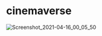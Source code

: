# cinemaverse
![Screenshot_2021-04-16_00_05_50](https://user-images.githubusercontent.com/78560789/114921891-abace200-9e48-11eb-989a-b2769c7a33d7.png)
